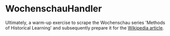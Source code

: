 # WochenschauHandler

Ultimately, a warm-up exercise to scrape the Wochenschau series 'Methods of Historical Learning' and subsequently prepare it for the [Wikipedia article](https://de.wikipedia.org/wiki/Wochenschau_Verlag#Buchreihe_%E2%80%9EMethoden_historischen_Lernens%E2%80%9C).
